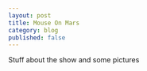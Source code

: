```yaml
---
layout: post
title: Mouse On Mars
category: blog
published: false
---
```


Stuff about the show and some pictures